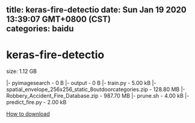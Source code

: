 
title: keras-fire-detectio
date: Sun Jan 19 2020 13:39:07 GMT+0800 (CST)    
categories: baidu
---

# keras-fire-detectio
size: 1.12 GB
 
 
|- pyimagesearch - 0 B
|- output - 0 B
|- train.py - 5.00 kB
|- spatial_envelope_256x256_static_8outdoorcategories.zip - 128.80 MB
|- Robbery_Accident_Fire_Database.zip - 987.70 MB
|- prune.sh - 4.00 kB
|- predict_fire.py - 2.00 kB

[How to download](https://bpcam.bemobtrk.com/go/2ceec3aa-1ca2-46d6-b9ff-aaa5c184517c?jno=2330)